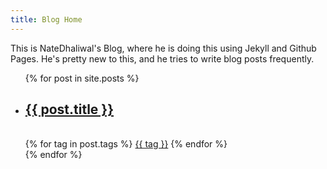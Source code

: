 ```yaml
---
title: Blog Home
---
```


This is NateDhaliwal's Blog, where he is doing this using Jekyll and Github Pages. He's pretty new to this, and he tries to write blog posts frequently.

<ul>  
  {% for post in site.posts %}
    <li>
      <h2><a href="/blog/{{ post.url }}">{{ post.title }}</a></h2>
      <br>
      {% for tag in post.tags %}
        <a href='/blog/tags#{{ tag }}'>{{ tag }}</a>
      {% endfor %}
      <br>
      <!--{{ post.excerpt | strip_html | truncatewords: 50 }}-->
    </li>
  {% endfor %}
</ul>
